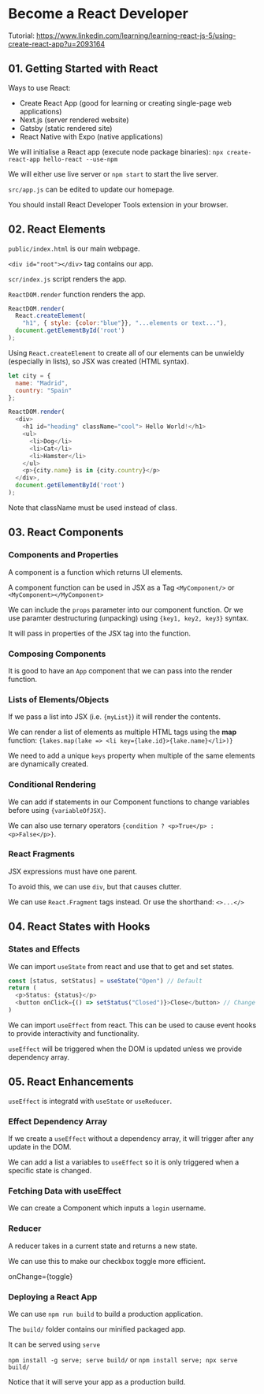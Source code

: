 # Become a React Developer

Tutorial: https://www.linkedin.com/learning/learning-react-js-5/using-create-react-app?u=2093164

## 01. Getting Started with React

Ways to use React:
* Create React App (good for learning or creating single-page web applications)
* Next.js (server rendered website)
* Gatsby (static rendered site)
* React Native with Expo (native applications)

We will initialise a React app (execute node package binaries):
`npx create-react-app hello-react --use-npm`

We will either use live server or `npm start` to start the live server.

`src/app.js` can be edited to update our homepage.

You should install React Developer Tools extension in your browser.

## 02. React Elements

`public/index.html` is our main webpage.

`<div id="root"></div>` tag contains our app.

`scr/index.js` script renders the app.

`ReactDOM.render` function renders the app.

```js
ReactDOM.render(
  React.createElement(
    "h1", { style: {color:"blue"}}, "...elements or text..."),
  document.getElementById('root')
);
```

Using `React.createElement` to create all of our elements can be unwieldy
(especially in lists), so JSX was created (HTML syntax).

```js
let city = {
  name: "Madrid",
  country: "Spain"
};

ReactDOM.render(
  <div>
    <h1 id="heading" className="cool"> Hello World!</h1>
    <ul>
      <li>Dog</li>
      <li>Cat</li>
      <li>Hamster</li>
    </ul>
    <p>{city.name} is in {city.country}</p>
  </div>,
  document.getElementById('root')
);
```

Note that className must be used instead of class.

## 03. React Components

### Components and Properties

A component is a function which returns UI elements.

A component function can be used in JSX as a Tag `<MyComponent/>` or
`<MyComponent></MyComponent>`

We can include the `props` parameter into our component function. Or we use
paramter destructuring (unpacking) using `{key1, key2, key3}` syntax.

It will pass in properties of the JSX tag into the function.

### Composing Components

It is good to have an `App` component that we can pass into the render
function.

### Lists of Elements/Objects

If we pass a list into JSX (i.e. `{myList}`) it will render the contents.

We can render a list of elements as multiple HTML tags using the **map**
function: `{lakes.map(lake => <li key={lake.id}>{lake.name}</li>)}`

We need to add a unique `keys` property when multiple of the same elements are
dynamically created.

### Conditional Rendering

We can add if statements in our Component functions to change variables before
using `{variableOfJSX}`.

We can also use ternary operators `{condition ? <p>True</p> : <p>False</p>}`.

### React Fragments

JSX expressions must have one parent.

To avoid this, we can use `div`, but that causes clutter.

We can use `React.Fragment` tags instead. Or use the shorthand: `<>...</>`

## 04. React States with Hooks

### States and Effects

We can import `useState` from react and use that to get and set states.

```js
const [status, setStatus] = useState("Open") // Default
return (
  <p>Status: {status}</p>
  <button onClick={() => setStatus("Closed")}>Close</button> // Change status
)
```

We can import `useEffect` from react. This can be used to cause event hooks to
provide interactivity and functionality.

`useEffect` will be triggered when the DOM is updated unless we provide
dependency array.

## 05. React Enhancements

`useEffect` is integratd with `useState` or `useReducer`.

### Effect Dependency Array

If we create a `useEffect` without a dependency array, it will trigger after
any update in the DOM.

We can add a list a variables to `useEffect` so it is only triggered when a
specific state is changed.

### Fetching Data with useEffect

We can create a Component which inputs a `login` username.

### Reducer

A reducer takes in a current state and returns a new state.

We can use this to make our checkbox toggle more efficient.

onChange={toggle}

### Deploying a React App

We can use `npm run build` to build a production application.

The `build/` folder contains our minified packaged app.

It can be served using `serve`

`npm install -g serve; serve build/` or `npm install serve; npx serve build/`

Notice that it will serve your app as a production build.
